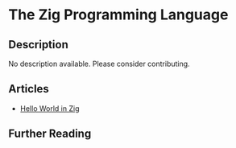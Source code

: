 # The Zig Programming Language

## Description

No description available. Please consider contributing.

## Articles

- [Hello World in Zig](https://sampleprograms.io/projects/hello-world/zig)

## Further Reading